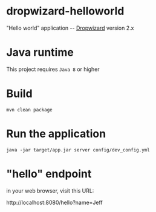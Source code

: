 # dropwizard-helloworld


"Hello world" application -- [Dropwizard](https://dropwizard.io) version 2.x


# Java runtime
This project requires `Java 8` or higher


# Build

```
mvn clean package
```

# Run the application

```
java -jar target/app.jar server config/dev_config.yml
```

# "hello" endpoint

in your web browser, visit this URL:

http://localhost:8080/hello?name=Jeff
